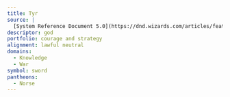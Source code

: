 ```yaml
---
title: Tyr
source: |
  [System Reference Document 5.0](https://dnd.wizards.com/articles/features/systems-reference-document-srd)
descriptor: god
portfolio: courage and strategy
alignment: lawful neutral
domains:
  - Knowledge
  - War
symbol: sword
pantheons:
  - Norse
---
```

